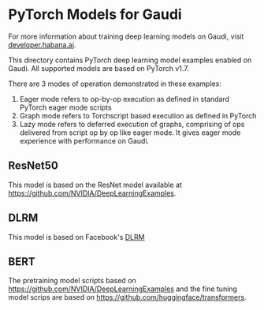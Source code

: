 # PyTorch Models for Gaudi

For more information about training deep learning models on Gaudi, visit [developer.habana.ai](https://developer.habana.ai/resources/).

This directory contains PyTorch deep learning model examples enabled on Gaudi. All supported models are based on PyTorch v1.7.

There are 3 modes of operation demonstrated in these examples:
1. Eager mode refers to op-by-op execution as defined in standard PyTorch eager mode scripts
2. Graph mode refers to Torchscript based execution as defined in PyTorch
3. Lazy mode refers to deferred execution of graphs, comprising of ops delivered from script op by op like eager mode. It gives eager mode experience with performance on Gaudi.

## ResNet50
This model is based on the ResNet model available at https://github.com/NVIDIA/DeepLearningExamples.

## DLRM
This model is based on Facebook's [DLRM](https://github.com/facebookresearch/dlrm)

## BERT
The pretraining model scripts based on https://github.com/NVIDIA/DeepLearningExamples and the fine tuning model scrips are based on https://github.com/huggingface/transformers.